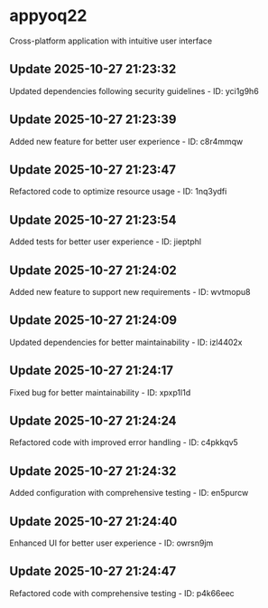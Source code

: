 # appyoq22
Cross-platform application with intuitive user interface

## Update 2025-10-27 21:23:32
Updated dependencies following security guidelines - ID: yci1g9h6


## Update 2025-10-27 21:23:39
Added new feature for better user experience - ID: c8r4mmqw


## Update 2025-10-27 21:23:47
Refactored code to optimize resource usage - ID: 1nq3ydfi


## Update 2025-10-27 21:23:54
Added tests for better user experience - ID: jieptphl


## Update 2025-10-27 21:24:02
Added new feature to support new requirements - ID: wvtmopu8


## Update 2025-10-27 21:24:09
Updated dependencies for better maintainability - ID: izl4402x


## Update 2025-10-27 21:24:17
Fixed bug for better maintainability - ID: xpxp1l1d


## Update 2025-10-27 21:24:24
Refactored code with improved error handling - ID: c4pkkqv5


## Update 2025-10-27 21:24:32
Added configuration with comprehensive testing - ID: en5purcw


## Update 2025-10-27 21:24:40
Enhanced UI for better user experience - ID: owrsn9jm


## Update 2025-10-27 21:24:47
Refactored code with comprehensive testing - ID: p4k66eec

